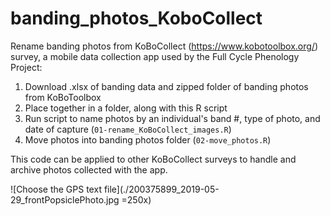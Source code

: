 # banding_photos_KoboCollect

Rename banding photos from KoBoCollect (https://www.kobotoolbox.org/) survey, a mobile data collection app used by the Full Cycle Phenology Project:

1. Download .xlsx of banding data and zipped folder of banding photos from KoBoToolbox
1. Place together in a folder, along with this R script
1. Run script to name photos by an individual's band #, type of photo, and date of capture (`01-rename_KoBoCollect_images.R`)
1. Move photos into banding photos folder (`02-move_photos.R`)

This code can be applied to other KoBoCollect surveys to handle and archive photos collected with the app.

![Choose the GPS text file](./200375899_2019-05-29_frontPopsiclePhoto.jpg =250x)  

